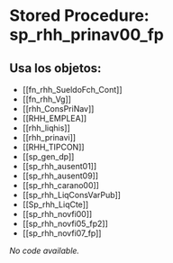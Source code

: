 # Stored Procedure: sp_rhh_prinav00_fp

## Usa los objetos:
- [[fn_rhh_SueldoFch_Cont]]
- [[fn_rhh_Vg]]
- [[rhh_ConsPriNav]]
- [[RHH_EMPLEA]]
- [[rhh_liqhis]]
- [[rhh_prinavi]]
- [[RHH_TIPCON]]
- [[sp_gen_dp]]
- [[sp_rhh_ausent01]]
- [[sp_rhh_ausent09]]
- [[sp_rhh_carano00]]
- [[sp_rhh_LiqConsVarPub]]
- [[Sp_rhh_LiqCte]]
- [[sp_rhh_novfi00]]
- [[sp_rhh_novfi05_fp2]]
- [[sp_rhh_novfi07_fp]]

*No code available.*
